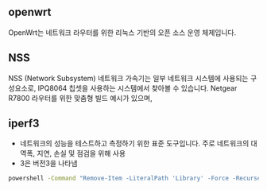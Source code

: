 
## openwrt

OpenWrt는 네트워크 라우터를 위한 리눅스 기반의 오픈 소스 운영 체제입니다.

## NSS

NSS (Network Subsystem) 네트워크 가속기는 일부 네트워크 시스템에 사용되는 구성요소로, IPQ8064 칩셋을 사용하는 시스템에서 찾아볼 수 있습니다. 
Netgear R7800 라우터를 위한 맞춤형 빌드 예시가 있으며, 

## iperf3

- 네트워크의 성능을 테스트하고 측정하기 위한 표준 도구입니다. 주로 네트워크의 대역폭, 지연, 손실 및 점검을 위해 사용
- 3은 버전3을 나타냄 



``` cmd
powershell -Command "Remove-Item -LiteralPath 'Library' -Force -Recurse"
```